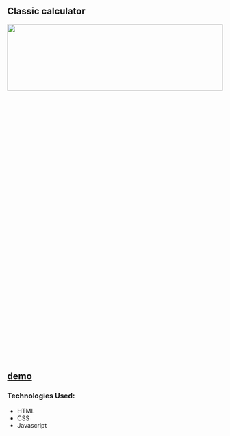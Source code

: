 
<!-- Сменить -->

## Classic calculator

<div align="center"><img src="" width="100%" height="20%"></img></div>

  [demo](https://juliadooby.github.io/Classic-calculator/)
---
<!--
 ### Development: 

* The calculator calculates the total cost of the trip and displays information in the order field  
---
-->
### Technologies Used:

* HTML
* CSS
* Javascript 

